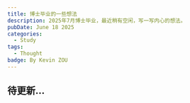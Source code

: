 ```yaml
---
title: 博士毕业的一些想法
description: 2025年7月博士毕业，最近稍有空闲，写一写内心的想法。
pubDate: June 18 2025
categories:
  - Study
tags:
  - Thought
badge: By Kevin ZOU
---
```

## 待更新...
